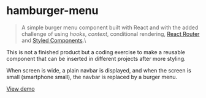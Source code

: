 # hamburger-menu
> A simple burger menu component built with React and with the added challenge of using *hooks*, *context*, conditional rendering, [React Router](https://reactrouter.com/) and [Styled Components](https://styled-components.com/).\

This is not a finished product but a coding exercise to make a reusable component that can be inserted in different projects after more styling.

When screen is wide, a plain navbar is displayed, and when the screen is small (smartphone small), the navbar is replaced by a burger menu.

[View demo](https://distracted-hopper-888c9d.netlify.app/)
